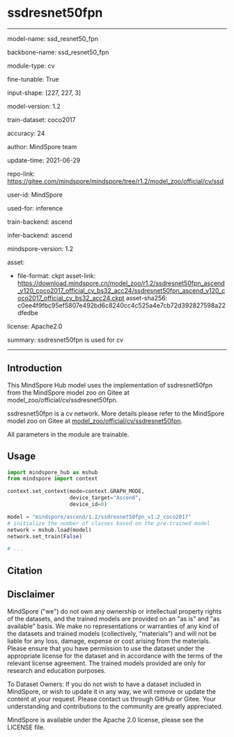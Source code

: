 # ssdresnet50fpn

---

model-name: ssd_resnet50_fpn

backbone-name: ssd_resnet50_fpn

module-type: cv

fine-tunable: True

input-shape: [227, 227, 3]

model-version: 1.2

train-dataset: coco2017

accuracy: 24

author: MindSpore team

update-time: 2021-06-29

repo-link: <https://gitee.com/mindspore/mindspore/tree/r1.2/model_zoo/official/cv/ssd>

user-id: MindSpore

used-for: inference

train-backend: ascend

infer-backend: ascend

mindspore-version: 1.2

asset:

-
    file-format: ckpt
    asset-link: <https://download.mindspore.cn/model_zoo/r1.2/ssdresnet50fpn_ascend_v120_coco2017_official_cv_bs32_acc24/ssdresnet50fpn_ascend_v120_coco2017_official_cv_bs32_acc24.ckpt>
    asset-sha256: c0ee4f9fbc95ef5807e492bd6c8240cc4c525a4e7cb72d392827598a22dfedbe

license: Apache2.0

summary: ssdresnet50fpn is used for cv

---

## Introduction

This MindSpore Hub model uses the implementation of ssdresnet50fpn from the MindSpore model zoo on Gitee at model_zoo/official/cv/ssdresnet50fpn.

ssdresnet50fpn is a cv network. More details please refer to the MindSpore model zoo on Gitee at [model_zoo/official/cv/ssdresnet50fpn](https://gitee.com/mindspore/mindspore/blob/r1.2/model_zoo/official/cv/ssd/README.md).

All parameters in the module are trainable.

## Usage

```python
import mindspore_hub as mshub
from mindspore import context

context.set_context(mode=context.GRAPH_MODE,
                    device_target="Ascend",
                    device_id=0)

model = "mindspore/ascend/1.2/ssdresnet50fpn_v1.2_coco2017"
# initialize the number of classes based on the pre-trained model
network = mshub.load(model)
network.set_train(False)

# ...
```

## Citation

## Disclaimer

MindSpore ("we") do not own any ownership or intellectual property rights of the datasets, and the trained models are provided on an "as is" and "as available" basis. We make no representations or warranties of any kind of the datasets and trained models (collectively, “materials”) and will not be liable for any loss, damage, expense or cost arising from the materials. Please ensure that you have permission to use the dataset under the appropriate license for the dataset and in accordance with the terms of the relevant license agreement. The trained models provided are only for research and education purposes.

To Dataset Owners: If you do not wish to have a dataset included in MindSpore, or wish to update it in any way, we will remove or update the content at your request. Please contact us through GitHub or Gitee. Your understanding and contributions to the community are greatly appreciated.

MindSpore is available under the Apache 2.0 license, please see the LICENSE file.